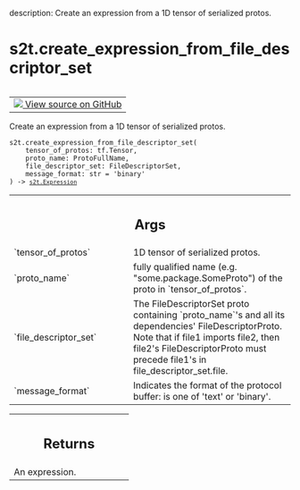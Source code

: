 description: Create an expression from a 1D tensor of serialized protos.

<div itemscope itemtype="http://developers.google.com/ReferenceObject">
<meta itemprop="name" content="s2t.create_expression_from_file_descriptor_set" />
<meta itemprop="path" content="Stable" />
</div>

# s2t.create_expression_from_file_descriptor_set

<!-- Insert buttons and diff -->

<table class="tfo-notebook-buttons tfo-api nocontent" align="left">
<td>
  <a target="_blank" href="https://github.com/google/struct2tensor/blob/master/struct2tensor/expression_impl/proto.py#L52-L82">
    <img src="https://www.tensorflow.org/images/GitHub-Mark-32px.png" />
    View source on GitHub
  </a>
</td>
</table>



Create an expression from a 1D tensor of serialized protos.

<pre class="devsite-click-to-copy prettyprint lang-py tfo-signature-link">
<code>s2t.create_expression_from_file_descriptor_set(
    tensor_of_protos: tf.Tensor,
    proto_name: ProtoFullName,
    file_descriptor_set: FileDescriptorSet,
    message_format: str = &#x27;binary&#x27;
) -> <a href="../s2t/Expression.md"><code>s2t.Expression</code></a>
</code></pre>



<!-- Placeholder for "Used in" -->


<!-- Tabular view -->
 <table class="responsive fixed orange">
<colgroup><col width="214px"><col></colgroup>
<tr><th colspan="2"><h2 class="add-link">Args</h2></th></tr>

<tr>
<td>
`tensor_of_protos`
</td>
<td>
1D tensor of serialized protos.
</td>
</tr><tr>
<td>
`proto_name`
</td>
<td>
fully qualified name (e.g. "some.package.SomeProto") of the
proto in `tensor_of_protos`.
</td>
</tr><tr>
<td>
`file_descriptor_set`
</td>
<td>
The FileDescriptorSet proto containing `proto_name`'s
and all its dependencies' FileDescriptorProto. Note that if file1 imports
file2, then file2's FileDescriptorProto must precede file1's in
file_descriptor_set.file.
</td>
</tr><tr>
<td>
`message_format`
</td>
<td>
Indicates the format of the protocol buffer: is one of
'text' or 'binary'.
</td>
</tr>
</table>



<!-- Tabular view -->
 <table class="responsive fixed orange">
<colgroup><col width="214px"><col></colgroup>
<tr><th colspan="2"><h2 class="add-link">Returns</h2></th></tr>
<tr class="alt">
<td colspan="2">
An expression.
</td>
</tr>

</table>
